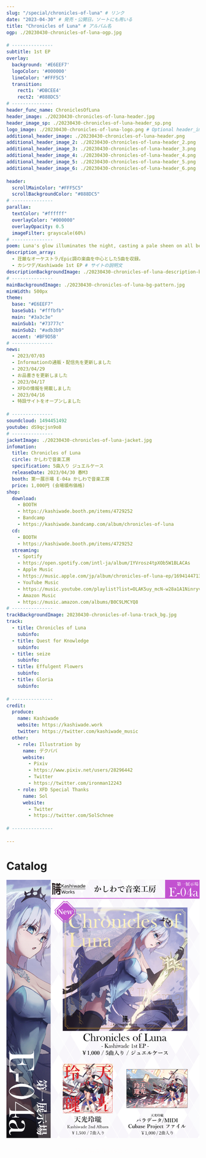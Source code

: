 ```yaml
---
slug: "/special/chronicles-of-luna" # リンク
date: "2023-04-30" # 発売・公開日。ソートにも用いる
title: "Chronicles of Luna" # アルバム名
ogp: ./20230430-chronicles-of-luna-ogp.jpg

# ---------------
subtitle: 1st EP
overlay:
  background: '#E6EEF7'
  logoColor: '#000000'
  lineColor: '#FFF5C5'
  transition:
    rect1: '#DBCEE4'
    rect2: '#888DC5'
# ---------------
header_func_name: ChroniclesOfLuna
header_image: ./20230430-chronicles-of-luna-header.jpg
header_image_sp: ./20230430-chronicles-of-luna-header_sp.png
logo_image: ./20230430-chronicles-of-luna-logo.png # Optional header_imageにロゴが含まれていないなら指定。
additional_header_image: ./20230430-chronicles-of-luna-header.png
additional_header_image_2: ./20230430-chronicles-of-luna-header_2.png
additional_header_image_3: ./20230430-chronicles-of-luna-header_3.png
additional_header_image_4: ./20230430-chronicles-of-luna-header_4.png
additional_header_image_5: ./20230430-chronicles-of-luna-header_5.png
additional_header_image_6: ./20230430-chronicles-of-luna-header_6.png

header:
  scrollMainColor: "#FFF5C5"
  scrollBackgroundColor: "#888DC5"
# ---------------
parallax:
  textColor: "#ffffff"
  overlayColor: "#000000"
  overlayOpacity: 0.5
  imageFilter: grayscale(60%)
# ---------------
poem: Luna's glow illuminates the night, casting a pale sheen on all below.
description_array: 
  - 荘厳なオーケストラ/Epic調の楽曲を中心とした5曲を収録。
  - カシワデ/Kashiwade 1st EP # サイトの説明文
descriptionBackgroundImage: ./20230430-chronicles-of-luna-description-back.jpg
# ---------------
mainBackgroundImage: ./20230430-chronicles-of-luna-bg-pattern.jpg
minWidth: 500px
theme:
  base: "#E6EEF7"
  baseSub1: "#fffbfb"
  main: "#3a3c3e"
  mainSub1: "#73777c"
  mainSub2: "#adb3b9"
  accent: '#BF9D5B'
# ---------------
news:
  - 2023/07/03
  - Informationの通販・配信先を更新しました
  - 2023/04/29
  - お品書きを更新しました
  - 2023/04/17
  - XFDの情報を掲載しました
  - 2023/04/16
  - 特設サイトをオープンしました

# ---------------
soundcloud: 1494451492
youtube: dS9qcjsn9o8
# ---------------
jacketImage: ./20230430-chronicles-of-luna-jacket.jpg
infomation:
  title: Chronicles of Luna
  circle: かしわで音楽工房
  specification: 5曲入り ジュエルケース
  releaseDate: 2023/04/30 春M3
  booth: 第一展示場 E-04a かしわで音楽工房
  price: 1,000円 (会場頒布価格)
shop:
  download:
    - BOOTH
    - https://kashiwade.booth.pm/items/4729252
    - Bandcamp
    - https://kashiwade.bandcamp.com/album/chronicles-of-luna
  cd:
    - BOOTH
    - https://kashiwade.booth.pm/items/4729252
  streaming:
    - Spotify
    - https://open.spotify.com/intl-ja/album/1YVrosz4tpXOb5W1BLACAs
    - Apple Music
    - https://music.apple.com/jp/album/chronicles-of-luna-ep/1694144713
    - YouTube Music
    - https://music.youtube.com/playlist?list=OLAK5uy_mcN-w28a1A1Ninryvw3ri3A_BmXbMPnGA&feature=share
    - Amazon Music
    - https://music.amazon.com/albums/B0C9LMCYQ8
# ---------------
trackBackgroundImage: 20230430-chronicles-of-luna-track_bg.jpg
track:
  - title: Chronicles of Luna
    subinfo: 
  - title: Quest for Knowledge
    subinfo: 
  - title: seize
    subinfo: 
  - title: Effulgent Flowers
    subinfo: 
  - title: Gloria
    subinfo: 

# ---------------
credit:
  produce:
    name: Kashiwade
    website: https://kashiwade.work
    twitter: https://twitter.com/kashiwade_music
  other:
    - role: Illustration by
      name: デクババ
      website:
        - Pixiv 
        - https://www.pixiv.net/users/28296442
        - Twitter 
        - https://twitter.com/ironman12243
    - role: XFD Special Thanks
      name: Sol
      website:
        - Twitter 
        - https://twitter.com/SolSchnee

# ---------------

---
```


# Catalog

![Catalog](20230430_chronicles-of-luna-oshinagaki.jpg)


<div class="container">
<a href="https://kashiwade.fanbox.cc/posts/5806990" class="spec-web-button" target="_blank">Click here for details...</a>
</div>



<style>
.container{
    text-align:center;
}

.spec-web-button {
  display: inline-block;
  text-align: center;
  cursor: pointer;
  font-size: 90%;
  overflow: hidden;
  color: #fffbfb;
  background-color: var(--main__u5d7iy1r7GHyG3EmB);
  text-decoration: none;
  -webkit-transition: all 0.2s;
  transition: all 0.2s;
  padding: 0.5em;
  font-size: 110%;
  box-sizing: border-box;
  border-width: 2px;
  width: 100%;
  max-width: 500px;
  font-weight: 200;
}
.spec-web-button:hover {
  background-color: #73777c;
  text-decoration: none;
  border-color: transparent;
}
</style>